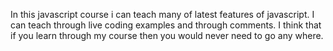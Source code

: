 In this javascript course i can teach many of latest features of javascript.
I can teach through live coding examples and through comments.
I think that if you learn through my course then you would never need to go any where. 
